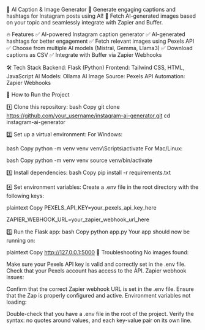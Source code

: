 📸 AI Caption & Image Generator 🚀
Generate engaging captions and hashtags for Instagram posts using AI!
🎨 Fetch AI-generated images based on your topic and seamlessly integrate with Zapier and Buffer.

🔥 Features
✅ AI-powered Instagram caption generator
✅ AI-generated hashtags for better engagement
✅ Fetch relevant images using Pexels API
✅ Choose from multiple AI models (Mistral, Gemma, Llama3)
✅ Download captions as CSV
✅ Integrate with Buffer via Zapier Webhooks

🛠 Tech Stack
Backend: Flask (Python)
Frontend: Tailwind CSS, HTML, JavaScript
AI Models: Ollama AI
Image Source: Pexels API
Automation: Zapier Webhooks

🚀 How to Run the Project

1️⃣ Clone this repository:
bash
Copy
git clone https://github.com/your_username/instagram-ai-generator.git
cd instagram-ai-generator

2️⃣ Set up a virtual environment:
For Windows:

bash
Copy
python -m venv venv
venv\Scripts\activate
For Mac/Linux:

bash
Copy
python -m venv venv
source venv/bin/activate

3️⃣ Install dependencies:
bash
Copy
pip install -r requirements.txt

4️⃣ Set environment variables:
Create a .env file in the root directory with the following keys:

plaintext
Copy
PEXELS_API_KEY=your_pexels_api_key_here

ZAPIER_WEBHOOK_URL=your_zapier_webhook_url_here

5️⃣ Run the Flask app:
bash
Copy
python app.py
Your app should now be running on:

plaintext
Copy
http://127.0.0.1:5000
🌟 Troubleshooting
No images found:

Make sure your Pexels API key is valid and correctly set in the .env file.
Check that your Pexels account has access to the API.
Zapier webhook issues:

Confirm that the correct Zapier webhook URL is set in the .env file.
Ensure that the Zap is properly configured and active.
Environment variables not loading:

Double-check that you have a .env file in the root of the project.
Verify the syntax: no quotes around values, and each key-value pair on its own line.
